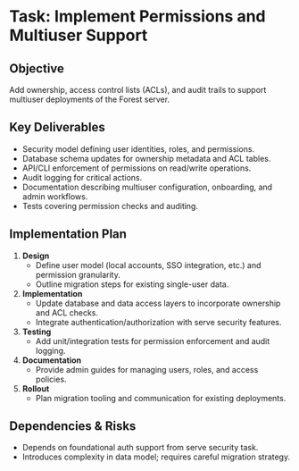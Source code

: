 # Task: Implement Permissions and Multiuser Support

## Objective
Add ownership, access control lists (ACLs), and audit trails to support multiuser deployments of the Forest server.

## Key Deliverables
- Security model defining user identities, roles, and permissions.
- Database schema updates for ownership metadata and ACL tables.
- API/CLI enforcement of permissions on read/write operations.
- Audit logging for critical actions.
- Documentation describing multiuser configuration, onboarding, and admin workflows.
- Tests covering permission checks and auditing.

## Implementation Plan
1. **Design**
   - Define user model (local accounts, SSO integration, etc.) and permission granularity.
   - Outline migration steps for existing single-user data.
2. **Implementation**
   - Update database and data access layers to incorporate ownership and ACL checks.
   - Integrate authentication/authorization with serve security features.
3. **Testing**
   - Add unit/integration tests for permission enforcement and audit logging.
4. **Documentation**
   - Provide admin guides for managing users, roles, and access policies.
5. **Rollout**
   - Plan migration tooling and communication for existing deployments.

## Dependencies & Risks
- Depends on foundational auth support from serve security task.
- Introduces complexity in data model; requires careful migration strategy.
